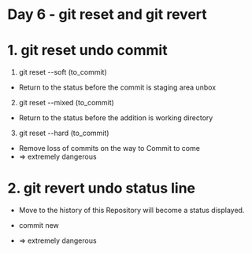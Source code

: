 # Day 6 - git reset and git revert
# 1. git reset undo commit
1. git reset --soft (to_commit)
- Return to the status before the commit is staging area unbox 
2. git reset --mixed (to_commit)
- Return to the status before the addition is working directory 
3. git reset --hard (to_commit)
- Remove loss of commits on the way to Commit to come
- => extremely dangerous

# 2. git revert undo status line 
- Move to the history of this Repository will become a status displayed.
- commit new

- => extremely dangerous